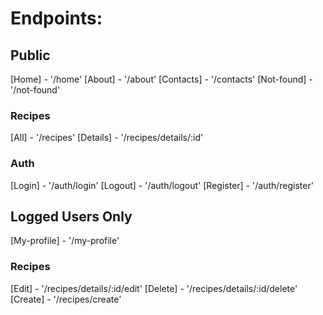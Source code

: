 # Endpoints:

## Public
[Home] - '/home'
[About] - '/about'
[Contacts] - '/contacts'
[Not-found] - '/not-found'
 
  ### Recipes
  [All] - '/recipes'
  [Details] - '/recipes/details/:id'

  ### Auth
  [Login] - '/auth/login'
  [Logout] - '/auth/logout'
  [Register] - '/auth/register'

## Logged Users Only
[My-profile] - '/my-profile'

  ### Recipes
  [Edit] - '/recipes/details/:id/edit'
  [Delete] - '/recipes/details/:id/delete'
  [Create] - '/recipes/create'
